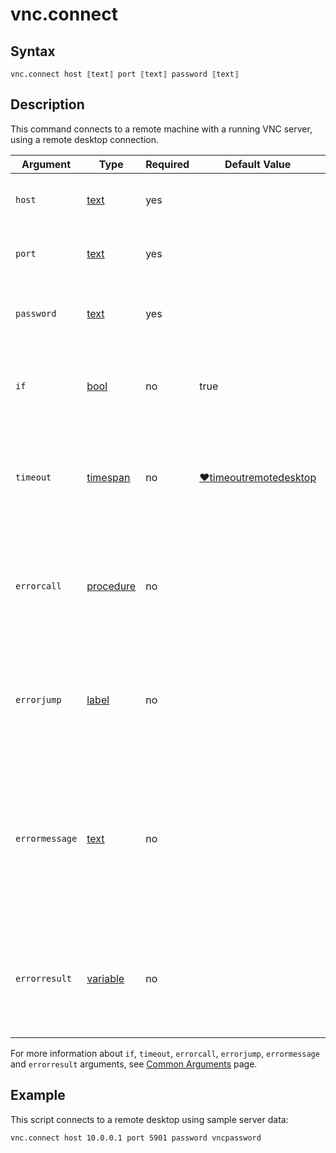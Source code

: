 # vnc.connect

## Syntax

```G1ANT
vnc.connect host ⟦text⟧ port ⟦text⟧ password ⟦text⟧
```

## Description

This command connects to a remote machine with a running VNC server, using a remote desktop connection.

| Argument | Type | Required | Default Value | Description |
| -------- | ---- | -------- | ------------- | ----------- |
|`host`| [text](https://manual.g1ant.com/link/G1ANT.Language/G1ANT.Language/Structures/TextStructure.md) | yes |   | IP or URL address of the remote machine |
|`port`| [text](https://manual.g1ant.com/link/G1ANT.Language/G1ANT.Language/Structures/TextStructure.md) | yes|  | Port used to connect to the remote machine |
|`password`| [text](https://manual.g1ant.com/link/G1ANT.Language/G1ANT.Language/Structures/TextStructure.md) | yes|  | Password used to connect to the remote machine               |
| `if`           | [bool](https://manual.g1ant.com/link/G1ANT.Language/G1ANT.Language/Structures/BooleanStructure.md) | no       | true                                                        | Executes the command only if a specified condition is true   |
|`timeout`| [timespan](https://manual.g1ant.com/link/G1ANT.Language/G1ANT.Language/Structures/TimeSpanStructure.md) | no | [♥timeoutremotedesktop](https://manual.g1ant.com/link/G1ANT.Addon/G1ANT.Addon.Net/G1ANT.Addon.Net/Variables/TimeoutRemoteDesktopVariable.md) | Specifies time in milliseconds for G1ANT.Robot to wait for the command to be executed |
| `errorcall`    | [procedure](https://manual.g1ant.com/link/G1ANT.Language/G1ANT.Language/Structures/ProcedureStructure.md) | no       |                                                             | Name of a procedure to call when the command throws an exception or when a given `timeout` expires |
| `errorjump`    | [label](https://manual.g1ant.com/link/G1ANT.Language/G1ANT.Language/Structures/LabelStructure.md) | no       |                                                             | Name of the label to jump to when the command throws an exception or when a given `timeout` expires |
| `errormessage` | [text](https://manual.g1ant.com/link/G1ANT.Language/G1ANT.Language/Structures/TextStructure.md) | no       |                                                             | A message that will be shown in case the command throws an exception or when a given `timeout` expires, and no `errorjump` argument is specified |
| `errorresult`  | [variable](https://manual.g1ant.com/link/G1ANT.Language/G1ANT.Language/Structures/VariableStructure.md) | no       |                                                             | Name of a variable that will store the returned exception. The variable will be of [error](https://manual.g1ant.com/link/G1ANT.Language/G1ANT.Language/Structures/ErrorStructure.md) structure  |

For more information about `if`, `timeout`, `errorcall`, `errorjump`, `errormessage` and `errorresult` arguments, see [Common Arguments](https://manual.g1ant.com/link/G1ANT.Manual/appendices/common-arguments.md) page.

## Example

This script connects to a remote desktop using sample server data:

```G1ANT
vnc.connect host 10.0.0.1 port 5901 password vncpassword
```
